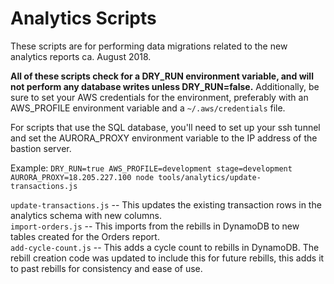# Analytics Scripts

These scripts are for performing data migrations related to the new analytics reports ca. August 2018.

**All of these scripts check for a DRY_RUN environment variable, and will not perform any database writes unless DRY_RUN=false.**  Additionally, be sure to set your AWS credentials for the environment, preferably with an AWS_PROFILE environment variable and a `~/.aws/credentials` file.

For scripts that use the SQL database, you'll need to set up your ssh tunnel and set the AURORA_PROXY environment variable to the IP address of the bastion server.

Example: `DRY_RUN=true AWS_PROFILE=development stage=development AURORA_PROXY=18.205.227.100 node tools/analytics/update-transactions.js`

`update-transactions.js` -- This updates the existing transaction rows in the analytics schema with new columns.  
`import-orders.js` -- This imports from the rebills in DynamoDB to new tables created for the Orders report.  
`add-cycle-count.js` -- This adds a cycle count to rebills in DynamoDB.  The rebill creation code was updated to include this for future rebills, this adds it to past rebills for consistency and ease of use.
